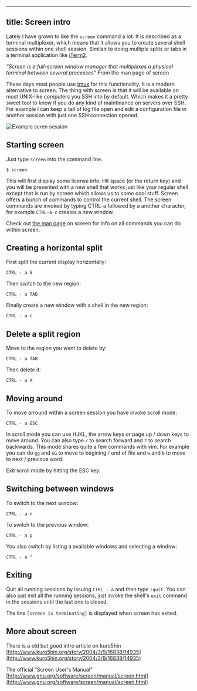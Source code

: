 
---
title: Screen intro
---

Lately I have grown to like the `screen` command a lot. It is described as a terminal multiplexer, which means that it allows you to create several shell sessions within one shell session. Similair to doing multiple splits or tabs in a terminal application like [iTerm2](http://www.iterm2.com/). 

_“Screen  is  a  full-screen  window manager that multiplexes a physical terminal between several processes”_ From the man page of screen

These days most people use [tmux](http://tmux.sourceforge.net/) for this functionality. It is a modern alternative to screen. The thing with screen is that it will be available on most UNIX-like computers you SSH into by default. Which makes it a pretty sweet tool to know if you do any kind of maintinance on servers over SSH. For example I can keep a tail of log file open and edit a configuration file in another session with just one SSH connection opened. 

![Example scren session](https://dl.dropbox.com/s/790973rtp1fuk64/screen.png)

## Starting screen

Just type `screen` into the command line.

	$ screen
	
This will first display some license info. Hit space (or the return key) and you will be presented with a new shell that works just like your regular shell except that is run by screen which allows us to some cool stuff. Screen offers a bunch of commands to control the current shell. The screen commands are invoked by typing CTRL-a followed by a another character, for example `CTRL-a c` creates a new window. 

Check out [the man page](http://manpages.ubuntu.com/manpages/precise/en/man1/screen.1.html) on screen for info on all commands you can do within screen. 

## Creating a horizontal split

First split the current display horizontally:

	CTRL - a S

Then switch to the new region:

	CTRL - a TAB

Finally create a new window with a shell in the new region:

	CTRL - a c
	
## Delete a split region

Move to the region you want to delete by:

	CTRL - a TAB
	
Then delete it:

	CTRL - a X
	
## Moving around

To move arround within a screen session you have invoke scroll mode:

	CTRL - a ESC
	
In scroll mode you can use HJKL, the arrow keys or page up / down keys to move around. You can also type `/` to search forward and `?` to search backwards. This mode shares quite a few commands with vim. For example you can do `gg` and `GG` to move to begining / end of file and `w` and `b` to move to next / previous word.

Exit scroll mode by hitting the ESC key.

## Switching between windows

To switch to the next window:

	CTRL - a n
	
To switch to the previous window:

	CTRL - a p
	
You also switch by listing a available windows and selecting a window:

	CTRL - a "

## Exiting 

Quit all running sessions by issuing `CTRL - a` and then type `:quit`. You can also just exit all the running sessions, just invoke the shell's `exit` command in the sessions until the last one is closed. 

The line `[screen is terminating]` is displayed when screen has exited.

## More about screen

There is a old but good intro article on kuro5hin<br>
[http://www.kuro5hin.org/story/2004/3/9/16838/14935](http://www.kuro5hin.org/story/2004/3/9/16838/14935)

The official “Screen User's Manual”<br>
[http://www.gnu.org/software/screen/manual/screen.html](http://www.gnu.org/software/screen/manual/screen.html)
